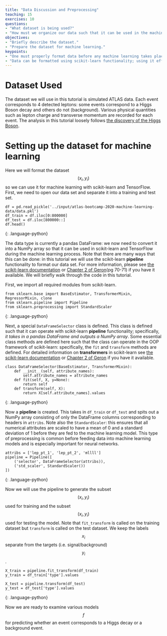 ```yaml
---
title: "Data Discussion and Preprocessing"
teaching: 15
exercises: 10
questions:
- "What dataset is being used?"
- "How must we organize our data such that it can be used in the machine learning libraries?"
objectives:
- "Briefly describe the dataset."
- "Prepare the dataset for machine learning."
keypoints:
- "One must properly format data before any machine learning takes place."
- "Data can be formatted using scikit-learn functionality; using it effectively may take time to master."
---
```


# Dataset Used

The dataset we will use in this tutorial is simulated ATLAS data. Each event corresponds to 4 detected leptons: some events correspond to a Higgs Boson decay and others do not (background). Various physical quantities such as lepton charge and transverse momentum are recorded for each event. The analysis in this tutorial loosely follows [the discovery of the Higgs Boson](https://www.sciencedirect.com/science/article/pii/S037026931200857X).


# Setting up the dataset for machine learning

Here we will format the dataset $$(x_i, y_i)$$ so we can use it for machine learning with scikit-learn and TensorFlow. First, we need to open our data set and separate it into a training and test set.

~~~
df = pd.read_pickle('../input/atlas-bootcamp-2020-machine-learning-data/data.pkl')
df_train = df.iloc[0:800000]
df_test = df.iloc[800000::]
df.head()
~~~
{: .language-python}

 The data type is currently a pandas DataFrame: we now need to convert it into a NumPy array so that it can be used in scikit-learn and TensorFlow during the machine learning process. Note that there are many ways that this can be done: in this tutorial we will use the scikit-learn **pipeline** functionality to format our data set. For more information, please see [the scikit-learn documentation](https://scikit-learn.org/stable/modules/generated/sklearn.pipeline.Pipeline.html) or [Chapter 2 of Geron](https://www.oreilly.com/library/view/hands-on-machine-learning/9781492032632/)(pg 70-71) if you have it available. We will briefly walk through the code in this tutorial.

First, we import all required modules from scikit-learn.
~~~
from sklearn.base import BaseEstimator, TransformerMixin, RegressorMixin, clone
from sklearn.pipeline import Pipeline
from sklearn.preprocessing import StandardScaler
~~~
{: .language-python}

Next, a special `DataFrameSelector` class is defined. This class is defined such that it can operate with scikit-learn **pipeline** functionality; specifically, *it takes in a pandas DataFrame and outputs a NumPy array*. Some essential class methods are defined here such that the class can operate in the OOP framework of scikit-learn: specifically, the `fit` and `transform` methods are defined. For detailed information on **transformers** in scikit-learn see [the scikit-learn documentation](https://scikit-learn.org/stable/data_transforms.html) or [Chapter 2 of Geron](https://www.oreilly.com/library/view/hands-on-machine-learning/9781492032632/) if you have it available.

~~~
class DataFrameSelector(BaseEstimator, TransformerMixin):
    def __init__(self, attribute_names):
        self.attribute_names = attribute_names
    def fit(self, X, y=None):
        return self
    def transform(self, X):
        return X[self.attribute_names].values
~~~
{: .language-python}

Now a **pipeline** is created. This takes in `df_train` or `df_test` and spits out a NumPy array consisting of only the DataFrame columns corresponding to headers in `attribs`. Note also the `StandardScaler`: this ensures that all numerical attributes are scaled to have a mean of 0 and a standard deviation of 1 before they are fed to the machine learning model. This type of preprocessing is common before feeding data into machine learning models and is especially important for neural networks.

~~~
attribs = ['lep_pt_1', 'lep_pt_2', 'mllll']
pipeline = Pipeline([
    ('selector', DataFrameSelector(attribs)),
    ('std_scaler', StandardScaler())
])

~~~
{: .language-python}

Now we will use the pipeline to generate the subset $$(x_i, y_i)$$ used for training and the subset $$(x_i, y_i)$$ used for testing the model. Note that `fit_transform` is called on the training dataset but `transform` is called on the test dataset. We keep the labels $$x_i$$ separate from the targets (i.e. signal/background) $$y_i$$.

~~~
X_train = pipeline.fit_transform(df_train)
y_train = df_train['type'].values

X_test = pipeline.transform(df_test)
y_test = df_test['type'].values
~~~
{: .language-python}


Now we are ready to examine various models $$f$$ for predicting whether an event corresponds to a Higgs decay or a background event.
